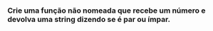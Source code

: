 ### Crie uma função não nomeada que recebe um número e devolva uma string dizendo se é par ou ímpar.
